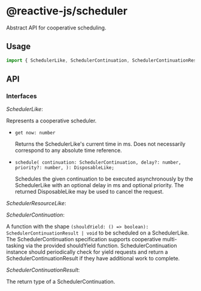 # @reactive-js/scheduler

Abstract API for cooperative scheduling.

## Usage

```typescript
import { SchedulerLike, SchedulerContinuation, SchedulerContinuationResult } from "@reactive-js/scheduler";
```

## API

### Interfaces

*SchedulerLike*: 

Represents a cooperative scheduler.

* `get now: number`

  Returns the SchedulerLike's current time in ms. Does not necessarily correspond to any absolute time reference.
  
* `schedule(
    continuation: SchedulerContinuation,
    delay?: number,
    priority?: number,
  ): DisposableLike;`

  Schedules the given continuation to be executed asynchronously by the SchedulerLike with an optional delay in ms and optional priority. The returned DisposableLike may be used to cancel the request.

*SchedulerResourceLike*:

*SchedulerContinuation*: 

A function with the shape `(shouldYield: () => boolean): SchedulerContinuationResult | void` to be scheduled on a SchedulerLike. 
The SchedulerContinuation specification supports cooperative multi-tasking via the provided shouldYield function. SchedulerContinuation instance should periodically check for yield requests and return a SchedulerContinuationResult if they have additional work to complete.

*SchedulerContinuationResult*: 

The return type of a SchedulerContinuation.

